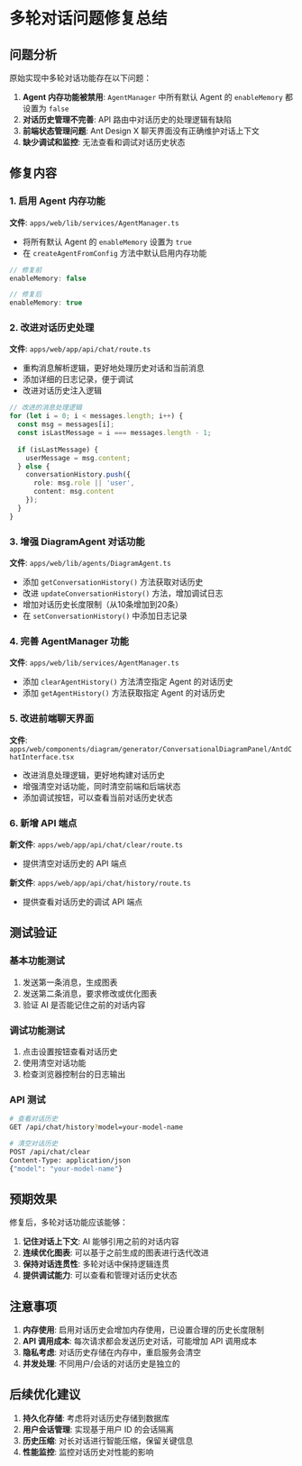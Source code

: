 # 多轮对话问题修复总结

## 问题分析

原始实现中多轮对话功能存在以下问题：

1. **Agent 内存功能被禁用**: `AgentManager` 中所有默认 Agent 的 `enableMemory` 都设置为 `false`
2. **对话历史管理不完善**: API 路由中对话历史的处理逻辑有缺陷
3. **前端状态管理问题**: Ant Design X 聊天界面没有正确维护对话上下文
4. **缺少调试和监控**: 无法查看和调试对话历史状态

## 修复内容

### 1. 启用 Agent 内存功能

**文件**: `apps/web/lib/services/AgentManager.ts`

- 将所有默认 Agent 的 `enableMemory` 设置为 `true`
- 在 `createAgentFromConfig` 方法中默认启用内存功能

```typescript
// 修复前
enableMemory: false

// 修复后  
enableMemory: true
```

### 2. 改进对话历史处理

**文件**: `apps/web/app/api/chat/route.ts`

- 重构消息解析逻辑，更好地处理历史对话和当前消息
- 添加详细的日志记录，便于调试
- 改进对话历史注入逻辑

```typescript
// 改进的消息处理逻辑
for (let i = 0; i < messages.length; i++) {
  const msg = messages[i];
  const isLastMessage = i === messages.length - 1;
  
  if (isLastMessage) {
    userMessage = msg.content;
  } else {
    conversationHistory.push({ 
      role: msg.role || 'user', 
      content: msg.content 
    });
  }
}
```

### 3. 增强 DiagramAgent 对话功能

**文件**: `apps/web/lib/agents/DiagramAgent.ts`

- 添加 `getConversationHistory()` 方法获取对话历史
- 改进 `updateConversationHistory()` 方法，增加调试日志
- 增加对话历史长度限制（从10条增加到20条）
- 在 `setConversationHistory()` 中添加日志记录

### 4. 完善 AgentManager 功能

**文件**: `apps/web/lib/services/AgentManager.ts`

- 添加 `clearAgentHistory()` 方法清空指定 Agent 的对话历史
- 添加 `getAgentHistory()` 方法获取指定 Agent 的对话历史

### 5. 改进前端聊天界面

**文件**: `apps/web/components/diagram/generator/ConversationalDiagramPanel/AntdChatInterface.tsx`

- 改进消息处理逻辑，更好地构建对话历史
- 增强清空对话功能，同时清空前端和后端状态
- 添加调试按钮，可以查看当前对话历史状态

### 6. 新增 API 端点

**新文件**: `apps/web/app/api/chat/clear/route.ts`

- 提供清空对话历史的 API 端点

**新文件**: `apps/web/app/api/chat/history/route.ts`  

- 提供查看对话历史的调试 API 端点

## 测试验证

### 基本功能测试

1. 发送第一条消息，生成图表
2. 发送第二条消息，要求修改或优化图表
3. 验证 AI 是否能记住之前的对话内容

### 调试功能测试

1. 点击设置按钮查看对话历史
2. 使用清空对话功能
3. 检查浏览器控制台的日志输出

### API 测试

```bash
# 查看对话历史
GET /api/chat/history?model=your-model-name

# 清空对话历史  
POST /api/chat/clear
Content-Type: application/json
{"model": "your-model-name"}
```

## 预期效果

修复后，多轮对话功能应该能够：

1. **记住对话上下文**: AI 能够引用之前的对话内容
2. **连续优化图表**: 可以基于之前生成的图表进行迭代改进
3. **保持对话连贯性**: 多轮对话中保持逻辑连贯
4. **提供调试能力**: 可以查看和管理对话历史状态

## 注意事项

1. **内存使用**: 启用对话历史会增加内存使用，已设置合理的历史长度限制
2. **API 调用成本**: 每次请求都会发送历史对话，可能增加 API 调用成本
3. **隐私考虑**: 对话历史存储在内存中，重启服务会清空
4. **并发处理**: 不同用户/会话的对话历史是独立的

## 后续优化建议

1. **持久化存储**: 考虑将对话历史存储到数据库
2. **用户会话管理**: 实现基于用户 ID 的会话隔离
3. **历史压缩**: 对长对话进行智能压缩，保留关键信息
4. **性能监控**: 监控对话历史对性能的影响
